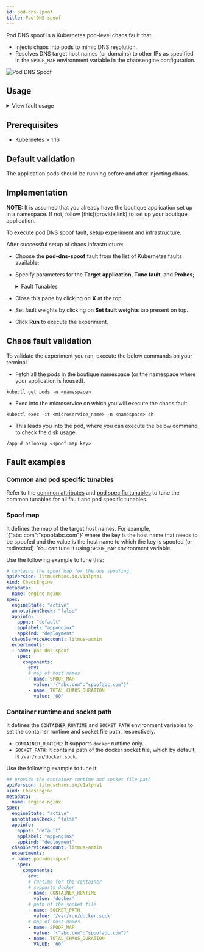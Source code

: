 ```yaml
---
id: pod-dns-spoof
title: Pod DNS spoof
---
```

Pod DNS spoof is a Kubernetes pod-level chaos fault that:
- Injects chaos into pods to mimic DNS resolution.
- Resolves DNS target host names (or domains) to other IPs as specified in the `SPOOF_MAP` environment variable in the chaosengine configuration.

![Pod DNS Spoof](./static/images/dns-chaos.png)

## Usage
<details>
<summary>View fault usage</summary>
<div>
Coming soon.
</div>
</details>

## Prerequisites
- Kubernetes > 1.16

## Default validation
The application pods should be running before and after injecting chaos.

## Implementation

**NOTE:** It is assumed that you already have the boutique application set up in a namespace. If not, follow [this](provide link) to set up your boutique application.

To execute pod DNS spoof fault, [setup experiment](provide) and infrastructure.

After successful setup of chaos infrastructure:
* Choose the **pod-dns-spoof** fault from the list of Kubernetes faults available;
* Specify parameters for the **Target application**, **Tune fault**, and **Probes**;
    <details>
        <summary>Fault Tunables</summary>
        <h2>Optional Fields</h2>
        <table>
          <tr>
            <th> Variables </th>
            <th> Description  </th>
            <th> Notes </th>
          </tr>
          <tr>
            <td> TARGET_CONTAINER </td>
            <td> Name of container subject to DNS spoof. </td>
            <td> None </td>
          </tr>
          <tr>
            <td> TOTAL_CHAOS_DURATION </td>
            <td> Duration to insert chaos (in seconds).</td>
            <td> Defaults to 60s. </td>
          </tr>
          <tr>
            <td> SPOOF_MAP </td>
            <td> Map of the target hostnames eg. '&#123;"abc.com":"spoofabc.com"&#125;' where key is the hostname that needs to be spoofed and value is the hostname where it will be spoofed/redirected to.</td>
            <td> If this is not provided, no host names (or domains) are spoofed. </td>
          </tr>
          <tr>
            <td> PODS_AFFECTED_PERC </td>
            <td> Percentage of total pods to target </td>
            <td> Defaults to 0 (corresponds to 1 replica), provide numeric value only </td>
          </tr>
          <tr>
            <td> CONTAINER_RUNTIME </td>
            <td> container runtime interface for the cluster</td>
            <td> Defaults to docker, supported values: docker</td>
          </tr>
          <tr>
            <td> SOCKET_PATH </td>
            <td> Path of the docker socket file </td>
            <td> Defaults to <code>/var/run/docker.sock</code> </td>
          </tr>
          <tr>
            <td> LIB </td>
            <td> The chaos lib used to inject the chaos </td>
            <td> Default value: litmus, supported values: litmus </td>
          </tr>
          <tr>
            <td> LIB_IMAGE </td>
            <td> Image used to run the netem command </td>
            <td> Defaults to <code>litmuschaos/go-runner:latest</code> </td>
          </tr>
          <tr>
            <td> RAMP_TIME </td>
            <td> Period to wait before and after injection of chaos in sec </td>
            <td> Eg. 30 </td>
          </tr>
          <tr>
            <td> SEQUENCE </td>
            <td> Sequence of chaos execution for multiple target pods. </td>
            <td> Default value: parallel. Supported: serial, parallel </td>
          </tr>
        </table>
    </details>

* Close this pane by clicking on **X** at the top.
* Set fault weights by clicking on **Set fault weights** tab present on top. 
* Click **Run** to execute the experiment.


## Chaos fault validation

To validate the experiment you ran, execute the below commands on your terminal. 

* Fetch all the pods in the boutique namespace (or the namespace where your application is housed).
```
kubectl get pods -n <namespace>
```

* Exec into the microservice on which you will execute the chaos fault.
```
kubectl exec -it <microservice_name> -n <namespace> sh
``` 

* This leads you into the pod, where you can execute the below command to check the disk usage.
```
/app # nslookup <spoof map key>
```
## Fault examples

### Common and pod specific tunables
Refer to the [common attributes](../../common-tunables-for-all-faults) and [pod specific tunables](./common-tunables-for-pod-faults) to tune the common tunables for all fault and pod specific tunables.

### Spoof map

It defines the map of the target host names. For example, '{"abc.com":"spoofabc.com"}' where the key is the host name that needs to be spoofed and the value is the host name to which the key is spoofed (or redirected). You can tune it using `SPOOF_MAP` environment variable.

Use the following example to tune this:

[embedmd]:# (./static/manifests/pod-dns-spoof/spoof-map.yaml yaml)
```yaml
# contains the spoof map for the dns spoofing
apiVersion: litmuschaos.io/v1alpha1
kind: ChaosEngine
metadata:
  name: engine-nginx
spec:
  engineState: "active"
  annotationCheck: "false"
  appinfo:
    appns: "default"
    applabel: "app=nginx"
    appkind: "deployment"
  chaosServiceAccount: litmus-admin
  experiments:
  - name: pod-dns-spoof
    spec:
      components:
        env:
        # map of host names
        - name: SPOOF_MAP
          value: '{"abc.com":"spoofabc.com"}'
        - name: TOTAL_CHAOS_DURATION
          value: '60'
```

### Container runtime and socket path

It defines the `CONTAINER_RUNTIME` and `SOCKET_PATH` environment variables to set the container runtime and socket file path, respectively.

- `CONTAINER_RUNTIME`: It supports `docker` runtime only.
- `SOCKET_PATH`: It contains path of the docker socket file, which by default, is `/var/run/docker.sock`.

Use the following example to tune it:

[embedmd]:# (./static/manifests/pod-dns-spoof/container-runtime-and-socket-path.yaml yaml)
```yaml
## provide the container runtime and socket file path
apiVersion: litmuschaos.io/v1alpha1
kind: ChaosEngine
metadata:
  name: engine-nginx
spec:
  engineState: "active"
  annotationCheck: "false"
  appinfo:
    appns: "default"
    applabel: "app=nginx"
    appkind: "deployment"
  chaosServiceAccount: litmus-admin
  experiments:
  - name: pod-dns-spoof
    spec:
      components:
        env:
        # runtime for the container
        # supports docker
        - name: CONTAINER_RUNTIME
          value: 'docker'
        # path of the socket file
        - name: SOCKET_PATH
          value: '/var/run/docker.sock'
        # map of host names
        - name: SPOOF_MAP
          value: '{"abc.com":"spoofabc.com"}'
        - name: TOTAL_CHAOS_DURATION
          VALUE: '60'
```
